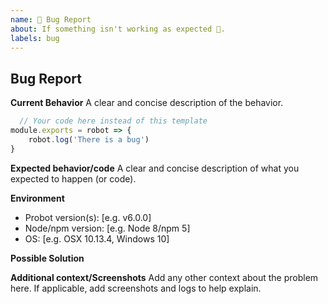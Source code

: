 ```yaml
---
name: 🐛 Bug Report
about: If something isn't working as expected 🤔.
labels: bug
---
```


## Bug Report

**Current Behavior**
A clear and concise description of the behavior.

```js
  // Your code here instead of this template
module.exports = robot => {
    robot.log('There is a bug')
}
```

**Expected behavior/code**
A clear and concise description of what you expected to happen (or code).

**Environment**
- Probot version(s): [e.g. v6.0.0]
- Node/npm version: [e.g. Node 8/npm 5]
- OS: [e.g. OSX 10.13.4, Windows 10]

**Possible Solution**
<!--- Only if you have suggestions on a fix for the bug -->

**Additional context/Screenshots**
Add any other context about the problem here. If applicable, add screenshots and logs to help explain.

